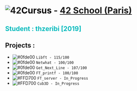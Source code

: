 # ![42](https://upload.wikimedia.org/wikipedia/commons/thumb/8/8d/42_Logo.svg/42px-42_Logo.svg.png)<span style="color:black">**Cursus**</span> - [42 School (Paris)](https://www.42.fr/)

## <span style="color:#00BABC">**Student : thzeribi [2019]**</span>

## Projects :
- ![#0fde00](https://via.placeholder.com/15/0fde00/000000?text=+) `Libft - 115/100`
- ![#0fde00](https://via.placeholder.com/15/0fde00/000000?text=+) `Netwhat - 100/100`
- ![#0fde00](https://via.placeholder.com/15/0fde00/000000?text=+) `Get_Next_Line - 107/100`
- ![#0fde00](https://via.placeholder.com/15/0fde00/000000?text=+) `FT_printf - 100/100`
- ![#FFD700](https://via.placeholder.com/15/FFD700/000000?text=+) `FT_server - In_Progress`
- ![#FFD700](https://via.placeholder.com/15/FFD700/000000?text=+) `Cub3D - In_Progress`
